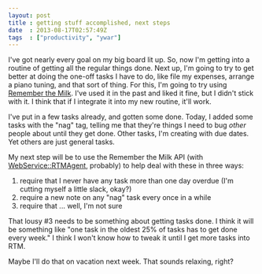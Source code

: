 ```yaml
---
layout: post
title : getting stuff accomplished, next steps
date  : 2013-08-17T02:57:49Z
tags  : ["productivity", "ywar"]
---
```

I've got nearly every goal on my big board lit up.  So, now I'm getting into
a routine of getting all the regular things done.  Next up, I'm going to try to
get better at doing the one-off tasks I have to do, like file my expenses,
arrange a piano tuning, and that sort of thing.  For this, I'm going to try
using [Remember the Milk](http://www.rememberthemilk.com/).  I've used it in
the past and liked it fine, but I didn't stick with it.  I think that if I
integrate it into my new routine, it'll work.

I've put in a few tasks already, and gotten some done.  Today, I added some
tasks with the "nag" tag, telling me that they're things I need to bug *other*
people about until they get done.  Other tasks, I'm creating with due dates.
Yet others are just general tasks.

My next step will be to use the Remember the Milk API (with
[WebService::RTMAgent](https://metacpan.org/module/WebService::RTMAgent),
probably) to help deal with these in three ways:

1. require that I never have any task more than one day overdue (I'm cutting
myself a little slack, okay?)
2. require a new note on any "nag" task every once in a while
3. require that ... well, I'm not sure

That lousy #3 needs to be something about getting tasks done.  I think it will
be something like "one task in the oldest 25% of tasks has to get done every
week."  I think I won't know how to tweak it until I get more tasks into RTM.

Maybe I'll do that on vacation next week.  That sounds relaxing, right?

